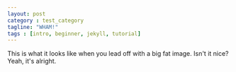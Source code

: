 ```yaml
---
layout: post
category : test_category
tagline: "WHAM!"
tags : [intro, beginner, jekyll, tutorial]
---
```


This is what it looks like when you lead off with a big fat image. Isn't it nice?
Yeah, it's alright.


